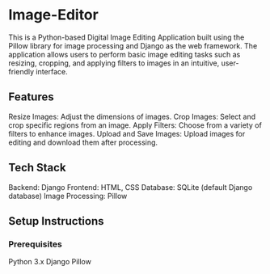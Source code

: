 ﻿# Image-Editor
This is a Python-based Digital Image Editing Application built using the Pillow library for image processing and Django as the web framework. The application allows users to perform basic image editing tasks such as resizing, cropping, and applying filters to images in an intuitive, user-friendly interface.

## Features
Resize Images: Adjust the dimensions of images.
Crop Images: Select and crop specific regions from an image.
Apply Filters: Choose from a variety of filters to enhance images.
Upload and Save Images: Upload images for editing and download them after processing.

## Tech Stack
Backend: Django
Frontend: HTML, CSS
Database: SQLite (default Django database)
Image Processing: Pillow

## Setup Instructions
### Prerequisites
Python 3.x
Django
Pillow
